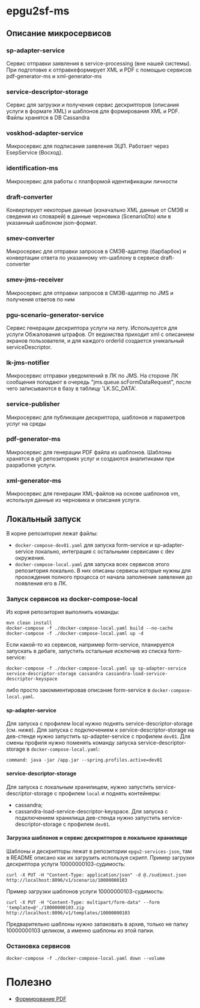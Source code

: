 # epgu2sf-ms

## Описание микросервисов

### sp-adapter-service
Сервис отправки заявления в service-processing (вне нашей системы).
При подготовке к отправкеформирует XML и PDF с помощью сервисов pdf-generator-ms и xml-generator-ms

### service-descriptor-storage
Сервис для загрузки и получения сервис дескрипторов (описания услуги в формате XML) и шаблонов для формирования XML и PDF.
Файлы хранятся в DB Cassandra

### voskhod-adapter-service
Микросервис для подписания заявления ЭЦП. Работает через EsepService (Восход).

### identification-ms
Микросервис для работы с платформой идентификации личности

### draft-converter
Конвертирует некоторые данные (изначально XML данные от СМЭВ и сведения из словарей) в данные
черновика (ScenarioDto) или в указанный шаблоном json-формат.

### smev-converter
Микросервис для отправки запросов в СМЭВ-адаптер (барбарбок) и конвертации ответа по указанному vm-шаблону в сервисе draft-converter

### smev-jms-receiver
Микросервис для отправки запросов в СМЭВ-адаптер по JMS и получения ответов по ним

### pgu-scenario-generator-service
Сервис генерации дескриптора услуги на лету. Используется для услуги Обжалования штрафов.
От ведомства приходит xml с описанием экранов пользователя, и для каждого orderId создается уникальный serviceDescriptor.

### lk-jms-notifier
Микросервис отправки уведомлений в ЛК по JMS. На стороне ЛК сообщения попадают в очередь "jms.queue.scFormDataRequest", после чего записываются в базу в таблицу 'LK.SC_DATA'.

### service-publisher
Микросервис для публикации дескриптора, шаблонов и параметров услуг на среды

### pdf-generator-ms
Микросервис для генерации PDF файла из шаблонов. Шаблоны хранятся в git репозиториях услуг и создаются аналитиками при разработке услуги.

### xml-generator-ms
Микросервис для генерации XML-файлов на основе шаблонов vm, используя данные из черновика и описания услуги.

## Локальный запуск
В корне репозитория лежaт файлы:
- `docker-compose-dev01.yaml` для запуска form-service и sp-adapter-service локально, интеграция с остальными сервисами с dev окружения.
- `docker-compose-local.yaml` для запуска всех сервисов этого репозитория локально.
  В них описаны сервисы которые нужны для прохождения полного процесса от начала заполнения заявления до появления его в ЛК.

### Запуск сервисов из docker-compose-local
Из корня репозитория выполнить команды:
```
mvn clean install
docker-compose -f ./docker-compose-local.yaml build --no-cache
docker-compose -f ./docker-compose-local.yaml up -d
```
Если какой-то из сервисов, например form-service, планируется запускать в дебаге, запустить остальные исключив из списка form-service:
```
docker-compose -f ./docker-compose-local.yaml up sp-adapter-service service-descriptor-storage cassandra cassandra-load-service-descriptor-keyspace
```
либо просто закомментировав описание form-service в `docker-compose-local.yaml`.

#### sp-adapter-service
Для запуска с профилем local нужно поднять service-descriptor-storage (см. ниже).
Для запуска с подключением к service-descriptor-storage на дев-стенде нужно запустить sp-adapter-service с профилем `dev01`.
Для смены профиля нужно поменять команду запуска service-descriptor-storage в `docker-compose-local.yaml`:
```
command: java -jar /app.jar --spring.profiles.active=dev01
```

#### service-descriptor-storage
Для запуска с локальным хранилищем, нужно запустить service-descriptor-storage с профилем `local` и поднять контейнеры:
- cassandra;
- cassandra-load-service-descriptor-keyspace.
  Для запуска с подключением хранилища дев-стенда нужно запустить service-descriptor-storage с профилем `dev01`.

#### Загрузка шаблонов и сервис дескрипторов в локальное хранилище
Шаблоны и дескрипторы лежат в репозитории `epgu2-services-json`, там в README описано как их загрузить используя скрипт.
Пример загрузки дескриптора услуги 10000000103-судимость:
```
curl -X PUT -H "Content-Type: application/json" -d @./sudimost.json http://localhost:8096/v1/scenario/10000000103
```
Пример загрузки шаблонов услуги 10000000103-судимость:
```
curl -X PUT -H "Content-Type: multipart/form-data" --form 'template=@'./10000000103.zip http://localhost:8096/v1/templates/10000000103
```
Предварительно шаблоны нужно запаковать в архив, только не папку 10000000103 целиком, а именно шаблоны из этой папки.

### Остановка сервисов
```
docker-compose -f ./docker-compose-local.yaml down --volume
```

# Полезно
* [Формирование PDF](docs/service_pdf.md)